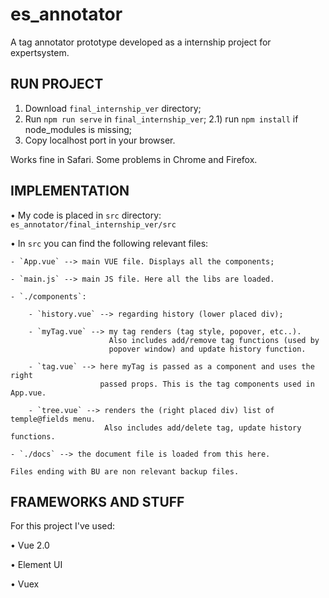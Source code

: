 # es_annotator

A tag annotator prototype developed as a internship project for expertsystem.


## RUN PROJECT

1) Download `final_internship_ver` directory;
2) Run `npm run serve` in `final_internship_ver`;
2.1) run `npm install` if node_modules is missing;
3) Copy localhost port in your browser.

Works fine in Safari.
Some problems in Chrome and Firefox.


## IMPLEMENTATION 

•   My code is placed in `src` directory:
    `es_annotator/final_internship_ver/src`
    
•   In `src` you can find the following relevant files:
    
    - `App.vue` --> main VUE file. Displays all the components;
    
    - `main.js` --> main JS file. Here all the libs are loaded.
    
    - `./components`:
       
        - `history.vue` --> regarding history (lower placed div);
       
        - `myTag.vue` --> my tag renders (tag style, popover, etc..).
                          Also includes add/remove tag functions (used by
                          popover window) and update history function.
       
        - `tag.vue` --> here myTag is passed as a component and uses the right
                        passed props. This is the tag components used in App.vue.
       
        - `tree.vue` --> renders the (right placed div) list of temple@fields menu.
                         Also includes add/delete tag, update history functions.
    
    - `./docs` --> the document file is loaded from this here.
    
    Files ending with BU are non relevant backup files.
    

## FRAMEWORKS AND STUFF

For this project I've used:

• Vue 2.0

• Element UI

• Vuex
